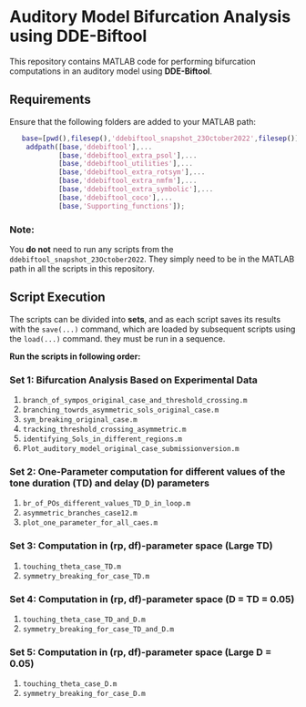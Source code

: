 

# Auditory Model Bifurcation Analysis using DDE-Biftool

This repository contains MATLAB code for performing bifurcation computations in an auditory model using **DDE-Biftool**.

## Requirements

Ensure that the following folders are added to your MATLAB path:

```matlab
   base=[pwd(),filesep(),'ddebiftool_snapshot_23October2022',filesep()];
    addpath([base,'ddebiftool'],...
            [base,'ddebiftool_extra_psol'],...
            [base,'ddebiftool_utilities'],...
            [base,'ddebiftool_extra_rotsym'],...
            [base,'ddebiftool_extra_nmfm'],...
            [base,'ddebiftool_extra_symbolic'],...
            [base,'ddebiftool_coco'],...
            [base,'Supporting_functions']);
```

### Note: 
You **do not** need to run any scripts from the `ddebiftool_snapshot_23October2022`. They simply need to be in the MATLAB path in all the scripts in this repository.

## Script Execution

The scripts can be divided into **sets**, and as each script saves its results with the `save(...)` command, which are loaded by subsequent scripts using the `load(...)` command. they must be run in a sequence. 
 
**Run the scripts in following order:**

### Set 1: Bifurcation Analysis Based on Experimental Data
1. `branch_of_sympos_original_case_and_threshold_crossing.m`
2. `branching_towrds_asymmetric_sols_original_case.m`
3. `sym_breaking_original_case.m`
4. `tracking_threshold_crossing_asymmetric.m`
5. `identifying_Sols_in_different_regions.m`
6. `Plot_auditory_model_original_case_submissionversion.m`

### Set 2: One-Parameter computation for different values of the tone duration (TD) and delay (D) parameters 
1. `br_of_POs_different_values_TD_D_in_loop.m`
2. `asymmetric_branches_case12.m`
3. `plot_one_parameter_for_all_caes.m`

### Set 3: Computation in (rp, df)-parameter space (Large TD)
1. `touching_theta_case_TD.m`
2. `symmetry_breaking_for_case_TD.m`

### Set 4: Computation in (rp, df)-parameter space (D = TD = 0.05)
1. `touching_theta_case_TD_and_D.m`
2. `symmetry_breaking_for_case_TD_and_D.m`

### Set 5: Computation in (rp, df)-parameter space (Large D = 0.05)
1. `touching_theta_case_D.m`
2. `symmetry_breaking_for_case_D.m`

